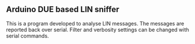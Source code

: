 ## Arduino DUE based LIN sniffer

This is a program developed to analyse LIN messages.
The messages are reported back over serial.
Filter and verbosity settings can be changed with serial commands.